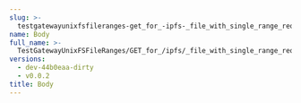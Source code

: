 ```yaml
---
slug: >-
  testgatewayunixfsfileranges-get_for_-ipfs-_file_with_single_range_request_includes_correct_bytes-body
name: Body
full_name: >-
  TestGatewayUnixFSFileRanges/GET_for_/ipfs/_file_with_single_range_request_includes_correct_bytes/Body
versions:
  - dev-44b0eaa-dirty
  - v0.0.2
title: Body
---
```


